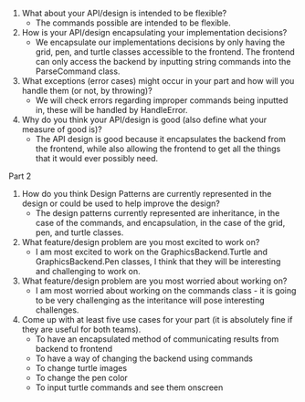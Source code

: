 1. What about your API/design is intended to be flexible?
    * The commands possible are intended to be flexible.
2. How is your API/design encapsulating your implementation decisions?
    * We encapsulate our implementations decisions by only having the grid, pen, and turtle classes accessible to the frontend. The frontend can only access the backend by inputting string commands into the ParseCommand class.
3. What exceptions (error cases) might occur in your part and how will you handle them (or not, by throwing)? 
    * We will check errors regarding improper commands being inputted in, these will be handled by HandleError.
4. Why do you think your API/design is good (also define what your measure of good is)?
    *  The API design is good because it encapsulates the backend from the frontend, while also allowing the frontend to get all the things that it would ever possibly need.

Part 2
1. How do you think Design Patterns are currently represented in the design or could be used to help improve the design?
    * The design patterns currently represented are inheritance, in the case of the commands, and encapsulation, in the case of the grid, pen, and turtle classes.
2. What feature/design problem are you most excited to work on?
    * I am most excited to work on the GraphicsBackend.Turtle and GraphicsBackend.Pen classes, I think that they will be interesting and challenging to work on.
3. What feature/design problem are you most worried about working on?
    * I am most worried about working on the commands class - it is going to be very challenging as the interitance will pose interesting challenges.
4. Come up with at least five use cases for your part (it is absolutely fine if they are useful for both teams).
    * To have an encapsulated method of communicating results from backend to frontend
    * To have a way of changing the backend using commands
    * To change turtle images
    * To change the pen color
    * To input turtle commands and see them onscreen